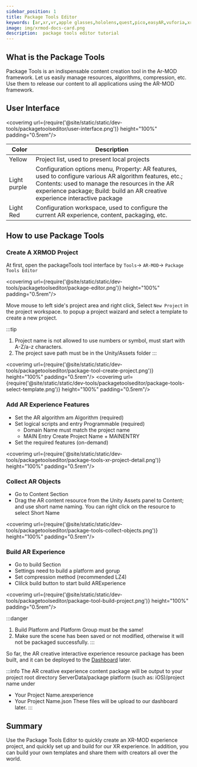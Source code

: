 ```yaml
---
sidebar_position: 1
title: Package Tools Editor
keywords: [ar,xr,vr,apple glasses,hololens,quest,pico,easyAR,vuforia,xrmod,mod,doc,metaverse,facebook,meta,unity]
image: img/xrmod-docs-card.png
description:  package tools editor tutorial
---
```


## What is the Package Tools

Package Tools is an indispensable content creation tool in the Ar-MOD framework. Let us easily manage resources, algorithms, compression, etc. Use them to release our content to all applications using the AR-MOD framework.

## User Interface

<coverimg  url={require('@site/static/static/dev-tools/packagetoolseditor/user-interface.png')} height="100%" padding="0.5rem"/>


|Color|Description|
|-----|-----------|
|Yellow|Project list, used to present local projects|
|Light purple|Configuration options menu, Property: AR features, used to configure various AR algorithm features, etc.; Contents: used to manage the resources in the AR experience package; Build: build an AR creative experience interactive package|
|Light Red|Configuration workspace, used to configure the current AR experience, content, packaging, etc.|


## How to use Package Tools

### Create A XRMOD Project

At first, open the packageTools tool interface by `Tools`-> `AR-MOD`-> `Package Tools Editor`

<coverimg  url={require('@site/static/static/dev-tools/packagetoolseditor/package-editor.png')} height="100%" padding="0.5rem"/>

Move mouse to left side's project area and right click, Select `New Project` in the project workspace. to popup a project waizard and select a template to create a new project.

:::tip
1. Project name is not allowed to use numbers or symbol, must start with A-Z/a-z characters.
2. The project save path must be in the Unity/Assets folder
:::



<coverimg  url={require('@site/static/static/dev-tools/packagetoolseditor/package-tool-create-project.png')} height="100%" padding="0.5rem"/>
<coverimg  url={require('@site/static/static/dev-tools/packagetoolseditor/package-tools-select-template.png')} height="100%" padding="0.5rem"/>


### Add AR Experience Features
- Set the AR algorithm am Algorithm (required)
- Set logical scripts and entry Programmable (required)
    - Domain Name must match the project name
    - MAIN Entry Create Project Name + MAINENTRY
- Set the required features (on-demand)

<coverimg  url={require('@site/static/static/dev-tools/packagetoolseditor/package-tools-xr-project-detail.png')} height="100%" padding="0.5rem"/>

### Collect AR Objects
- Go to Content Section
- Drag the AR content resource from the Unity Assets panel to Content; and use short name naming. You can right click on the resource to select Short Name

<coverimg  url={require('@site/static/static/dev-tools/packagetoolseditor/package-tools-collect-objects.png')} height="100%" padding="0.5rem"/>


### Build AR Experience
- Go to build Section
- Settings need to build a platform and gorup
- Set compression method  (recommended LZ4)
- Clilck build button to start build ARExperience

<coverimg  url={require('@site/static/static/dev-tools/packagetoolseditor/package-tool-build-project.png')} height="100%" padding="0.5rem"/>

:::danger
1. Build Platform and Platform Group must be the same!
2. Make sure the scene has been saved or not modified, otherwise it will not be packaged successfully.
:::

So far, the AR creative interactive experience resource package has been built, and it can be deployed to the [Dashboard](/)  later.

:::info
The AR creative experience content package will be output to your project root directory ServerData/package platform (such as: iOS)/project name under
- Your Project Name.arexperience
- Your Project Name.json
These  files will be upload to our dashboard later.
:::

## Summary

Use the Package Tools Editor to quickly create an XR-MOD experience project, and quickly set up and build for our XR experience. In addition, you can build your own templates and share them with creators all over the world.